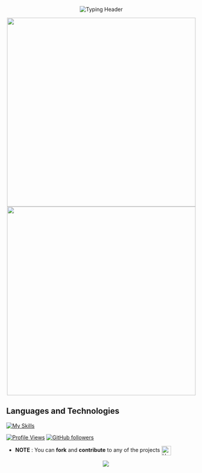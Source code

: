 <p align="center">
  <img src="https://readme-typing-svg.herokuapp.com?lines=Hey+there!+I'm+Aethenyx+(G.O.A.T);Welcome+to+my+GitHub+playground!;Let's+code+and+chill+like+a+legend;&font=Jetbrainsmono&duration=4000&pause=1000&color=F76C6C&center=true&width=800&height=100" alt="Typing Header" />
</p>

<p align="center">
  
  <img src="https://github-readme-stats.vercel.app/api?username=Aethenyx&show_icons=true&theme=radical" width="500"/>
  <img src="https://github-readme-stats.vercel.app/api/top-langs/?username=Aethenyx&layout=compact&theme=dark&bg_color=000000&langs_count=8" width="500"/>



  ## Languages and Technologies
  [![My Skills](https://skillicons.dev/icons?i=html,css,tailwind,js,react,vite,ts,next,expressjs,nodejs,mongodb,firebase,md,git,github,vscode,jest,styledcomponents,postman,stackoverflow&perline=13)](#)

   [![Profile Views](https://komarev.com/ghpvc/?username=Aethenyx&color=blue)](https://github.com/Aethenyx)
   [![GitHub followers](https://img.shields.io/github/followers/Aethenyx?label=Follow&style=social)](https://github.com/Aethenyx)

- **NOTE** : You can **fork** and **contribute** to any of the projects <img src="https://raw.githubusercontent.com/Tarikul-Islam-Anik/Animated-Fluent-Emojis/master/Emojis/Hand%20gestures/Handshake.png" alt="Handshake" width="25" height="25" align="center" />

  <p align="center">
       <img src="https://capsule-render.vercel.app/api?type=waving&color=gradient&height=100&section=footer&width=100"/>
 </p>
</p>
